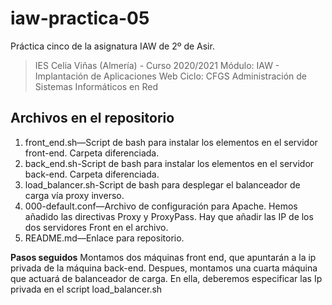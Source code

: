 # iaw-practica-05
Práctica cinco de la asignatura IAW de 2º de Asir.

> IES Celia Viñas (Almería) - Curso 2020/2021
Módulo: IAW - Implantación de Aplicaciones Web
Ciclo: CFGS Administración de Sistemas Informáticos en Red

**Archivos en el repositorio**
------------
1. front_end.sh—Script de bash para instalar los elementos en el servidor front-end. Carpeta diferenciada.
2. back_end.sh-Script de bash para instalar los elementos en el servidor back-end. Carpeta diferenciada.
3. load_balancer.sh-Script de bash para desplegar el balanceador de carga vía proxy inverso.
3. 000-default.conf—Archivo de configuración para Apache. Hemos añadido las directivas Proxy y ProxyPass. Hay que añadir las IP de los dos servidores Front en el archivo.
4. README.md—Enlace para repositorio.

**Pasos seguidos**
Montamos dos máquinas front end, que apuntarán a la ip privada de la máquina back-end. Despues, montamos una cuarta máquina que actuará de balanceador de carga. En ella, deberemos especificar las Ip privada en el script load_balancer.sh 